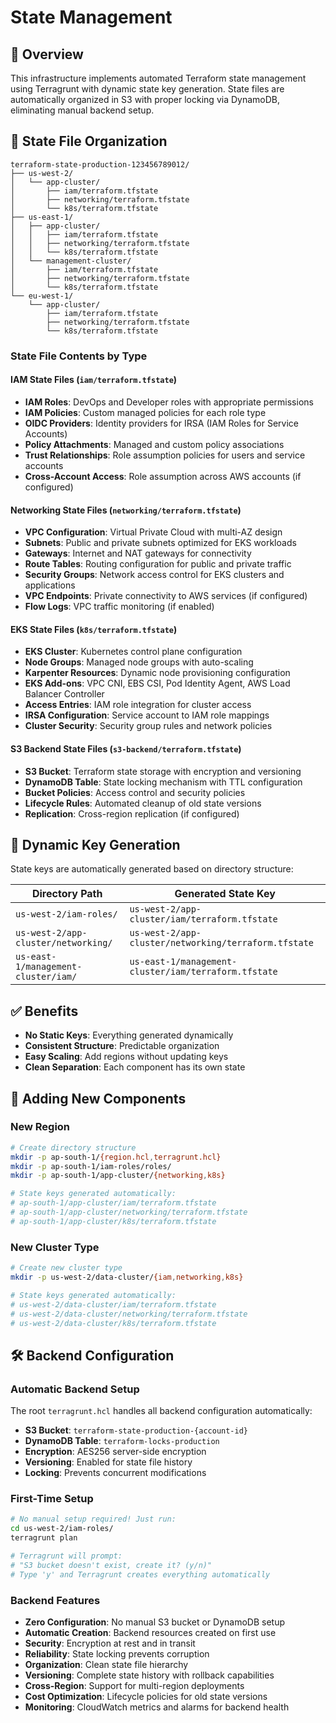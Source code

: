 # State Management

## 🎯 **Overview**

This infrastructure implements automated Terraform state management using Terragrunt with dynamic state key generation. State files are automatically organized in S3 with proper locking via DynamoDB, eliminating manual backend setup.

## 📁 **State File Organization**

```
terraform-state-production-123456789012/
├── us-west-2/
│   └── app-cluster/
│       ├── iam/terraform.tfstate
│       ├── networking/terraform.tfstate
│       └── k8s/terraform.tfstate
├── us-east-1/
│   ├── app-cluster/
│   │   ├── iam/terraform.tfstate
│   │   ├── networking/terraform.tfstate
│   │   └── k8s/terraform.tfstate
│   └── management-cluster/
│       ├── iam/terraform.tfstate
│       ├── networking/terraform.tfstate
│       └── k8s/terraform.tfstate
└── eu-west-1/
    └── app-cluster/
        ├── iam/terraform.tfstate
        ├── networking/terraform.tfstate
        └── k8s/terraform.tfstate
```

### **State File Contents by Type**

#### **IAM State Files** (`iam/terraform.tfstate`)
- **IAM Roles**: DevOps and Developer roles with appropriate permissions
- **IAM Policies**: Custom managed policies for each role type
- **OIDC Providers**: Identity providers for IRSA (IAM Roles for Service Accounts)
- **Policy Attachments**: Managed and custom policy associations
- **Trust Relationships**: Role assumption policies for users and service accounts
- **Cross-Account Access**: Role assumption across AWS accounts (if configured)

#### **Networking State Files** (`networking/terraform.tfstate`)
- **VPC Configuration**: Virtual Private Cloud with multi-AZ design
- **Subnets**: Public and private subnets optimized for EKS workloads
- **Gateways**: Internet and NAT gateways for connectivity
- **Route Tables**: Routing configuration for public and private traffic
- **Security Groups**: Network access control for EKS clusters and applications
- **VPC Endpoints**: Private connectivity to AWS services (if configured)
- **Flow Logs**: VPC traffic monitoring (if enabled)

#### **EKS State Files** (`k8s/terraform.tfstate`)
- **EKS Cluster**: Kubernetes control plane configuration
- **Node Groups**: Managed node groups with auto-scaling
- **Karpenter Resources**: Dynamic node provisioning configuration
- **EKS Add-ons**: VPC CNI, EBS CSI, Pod Identity Agent, AWS Load Balancer Controller
- **Access Entries**: IAM role integration for cluster access
- **IRSA Configuration**: Service account to IAM role mappings
- **Cluster Security**: Security group rules and network policies

#### **S3 Backend State Files** (`s3-backend/terraform.tfstate`)
- **S3 Bucket**: Terraform state storage with encryption and versioning
- **DynamoDB Table**: State locking mechanism with TTL configuration
- **Bucket Policies**: Access control and security policies
- **Lifecycle Rules**: Automated cleanup of old state versions
- **Replication**: Cross-region replication (if configured)

## 🔧 **Dynamic Key Generation**

State keys are automatically generated based on directory structure:

| Directory Path | Generated State Key |
|---|---|
| `us-west-2/iam-roles/` | `us-west-2/app-cluster/iam/terraform.tfstate` |
| `us-west-2/app-cluster/networking/` | `us-west-2/app-cluster/networking/terraform.tfstate` |
| `us-east-1/management-cluster/iam/` | `us-east-1/management-cluster/iam/terraform.tfstate` |

## ✅ **Benefits**

- **No Static Keys**: Everything generated dynamically
- **Consistent Structure**: Predictable organization
- **Easy Scaling**: Add regions without updating keys
- **Clean Separation**: Each component has its own state

## 🔄 **Adding New Components**

### **New Region**
```bash
# Create directory structure
mkdir -p ap-south-1/{region.hcl,terragrunt.hcl}
mkdir -p ap-south-1/iam-roles/roles/
mkdir -p ap-south-1/app-cluster/{networking,k8s}

# State keys generated automatically:
# ap-south-1/app-cluster/iam/terraform.tfstate
# ap-south-1/app-cluster/networking/terraform.tfstate
# ap-south-1/app-cluster/k8s/terraform.tfstate
```

### **New Cluster Type**
```bash
# Create new cluster type
mkdir -p us-west-2/data-cluster/{iam,networking,k8s}

# State keys generated automatically:
# us-west-2/data-cluster/iam/terraform.tfstate
# us-west-2/data-cluster/networking/terraform.tfstate
# us-west-2/data-cluster/k8s/terraform.tfstate
```

## 🛠️ **Backend Configuration**

### **Automatic Backend Setup**
The root `terragrunt.hcl` handles all backend configuration automatically:

- **S3 Bucket**: `terraform-state-production-{account-id}`
- **DynamoDB Table**: `terraform-locks-production`
- **Encryption**: AES256 server-side encryption
- **Versioning**: Enabled for state file history
- **Locking**: Prevents concurrent modifications

### **First-Time Setup**
```bash
# No manual setup required! Just run:
cd us-west-2/iam-roles/
terragrunt plan

# Terragrunt will prompt:
# "S3 bucket doesn't exist, create it? (y/n)"
# Type 'y' and Terragrunt creates everything automatically
```

### **Backend Features**
- **Zero Configuration**: No manual S3 bucket or DynamoDB setup
- **Automatic Creation**: Backend resources created on first use
- **Security**: Encryption at rest and in transit
- **Reliability**: State locking prevents corruption
- **Organization**: Clean state file hierarchy
- **Versioning**: Complete state history with rollback capabilities
- **Cross-Region**: Support for multi-region deployments
- **Cost Optimization**: Lifecycle policies for old state versions
- **Monitoring**: CloudWatch metrics and alarms for backend health